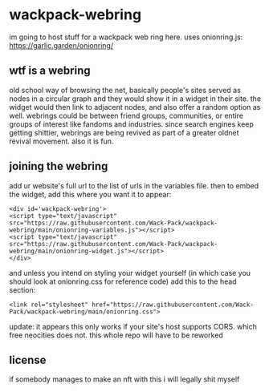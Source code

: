 # wackpack-webring
im going to host stuff for a wackpack web ring here. uses onionring.js: https://garlic.garden/onionring/

## wtf is a webring

old school way of browsing the net, basically people's sites served as nodes in a circular graph and they would show it in a widget in their site. the widget would then link to adjacent nodes, and also offer a random option as well. webrings could be between friend groups, communities, or entire groups of interest like fandoms and industries. since search engines keep getting shittier, webrings are being revived as part of a greater oldnet revival movement. also it is fun. 

## joining the webring

add ur website's full url to the list of urls in the variables file. then to embed the widget, add this where you want it to appear:
```
<div id='wackpack-webring'>
<script type="text/javascript" src="https://raw.githubusercontent.com/Wack-Pack/wackpack-webring/main/onionring-variables.js"></script>
<script type="text/javascript" src="https://raw.githubusercontent.com/Wack-Pack/wackpack-webring/main/onionring-widget.js"></script>
</div>
```   
and unless you intend on styling your widget yourself (in which case you should look at onionring.css for reference code) add this to the head section:
```
<link rel="stylesheet" href="https://raw.githubusercontent.com/Wack-Pack/wackpack-webring/main/onionring.css">
```
update: it appears this only works if your site's host supports CORS. which free neocities does not. this whole repo will have to be reworked

## license 

if somebody manages to make an nft with this i will legally shit myself
